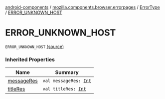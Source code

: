 [android-components](../../index.md) / [mozilla.components.browser.errorpages](../index.md) / [ErrorType](index.md) / [ERROR_UNKNOWN_HOST](./-e-r-r-o-r_-u-n-k-n-o-w-n_-h-o-s-t.md)

# ERROR_UNKNOWN_HOST

`ERROR_UNKNOWN_HOST` [(source)](https://github.com/mozilla-mobile/android-components/blob/master/components/browser/errorpages/src/main/java/mozilla/components/browser/errorpages/ErrorPages.kt#L110)

### Inherited Properties

| Name | Summary |
|---|---|
| [messageRes](message-res.md) | `val messageRes: `[`Int`](https://kotlinlang.org/api/latest/jvm/stdlib/kotlin/-int/index.html) |
| [titleRes](title-res.md) | `val titleRes: `[`Int`](https://kotlinlang.org/api/latest/jvm/stdlib/kotlin/-int/index.html) |
